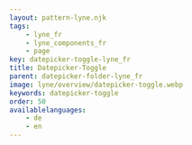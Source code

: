 ```yaml
---
layout: pattern-lyne.njk
tags: 
    - lyne_fr
    - lyne_components_fr
    - page
key: datepicker-toggle-lyne_fr
title: Datepicker-Toggle
parent: datepicker-folder-lyne_fr
image: lyne/overview/datepicker-toggle.webp
keywords: datepicker-toggle
order: 50
availablelanguages: 
    - de
    - en
---
```

